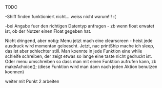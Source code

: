 
TODO

-Shiff finden funktioniert nicht... weiss nicht warum!!! :(

-bei Angabe fuer den richtigen Datentyp anfragen - zb wenn float erwatet ist, ob der Nutzer
einen Float gegeben hat.

Nicht dringend, aber notig:
Menu jetzt mach eine clearscreen - heist jede ausdruck wird momentan geloescht.
Jetzt, nac printShip mache ich sleep, das ist aber schlechter still.
Man koennte in jede Funktion eine while schleife schreiben, der zeigt etwas so lange
eine  taste nicht gedruckt ist. Oder menu umschreiben so dass man mit einen Funktion 
aufrufen kann, zb makeAchoice(); (diese Funktion wird man dann nach jeden Aktion benutzen koennen)

weiter mit Punkt 2 arbeiten
